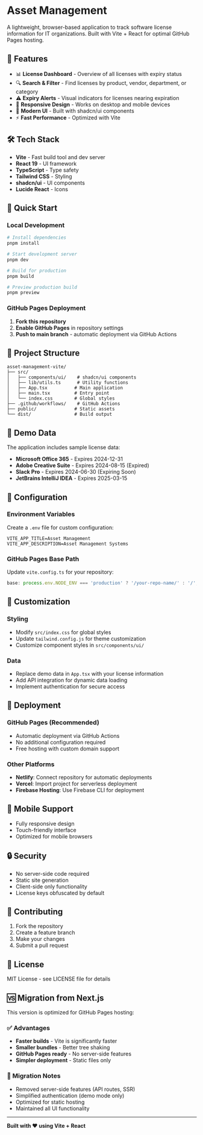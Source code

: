 # Asset Management

A lightweight, browser-based application to track software license information for IT organizations. Built with Vite + React for optimal GitHub Pages hosting.

## 🚀 Features

- 📊 **License Dashboard** - Overview of all licenses with expiry status
- 🔍 **Search & Filter** - Find licenses by product, vendor, department, or category
- ⚠️ **Expiry Alerts** - Visual indicators for licenses nearing expiration
- 📱 **Responsive Design** - Works on desktop and mobile devices
- 🎨 **Modern UI** - Built with shadcn/ui components
- ⚡ **Fast Performance** - Optimized with Vite

## 🛠️ Tech Stack

- **Vite** - Fast build tool and dev server
- **React 19** - UI framework
- **TypeScript** - Type safety
- **Tailwind CSS** - Styling
- **shadcn/ui** - UI components
- **Lucide React** - Icons

## 🚀 Quick Start

### Local Development

```bash
# Install dependencies
pnpm install

# Start development server
pnpm dev

# Build for production
pnpm build

# Preview production build
pnpm preview
```

### GitHub Pages Deployment

1. **Fork this repository**
2. **Enable GitHub Pages** in repository settings
3. **Push to main branch** - automatic deployment via GitHub Actions

## 📁 Project Structure

```
asset-management-vite/
├── src/
│   ├── components/ui/    # shadcn/ui components
│   ├── lib/utils.ts      # Utility functions
│   ├── App.tsx          # Main application
│   ├── main.tsx         # Entry point
│   └── index.css        # Global styles
├── .github/workflows/    # GitHub Actions
├── public/              # Static assets
└── dist/                # Build output
```

## 🎯 Demo Data

The application includes sample license data:

- **Microsoft Office 365** - Expires 2024-12-31
- **Adobe Creative Suite** - Expires 2024-08-15 (Expired)
- **Slack Pro** - Expires 2024-06-30 (Expiring Soon)
- **JetBrains IntelliJ IDEA** - Expires 2025-03-15

## 🔧 Configuration

### Environment Variables

Create a `.env` file for custom configuration:

```env
VITE_APP_TITLE=Asset Management
VITE_APP_DESCRIPTION=Asset Management Systems
```

### GitHub Pages Base Path

Update `vite.config.ts` for your repository:

```typescript
base: process.env.NODE_ENV === 'production' ? '/your-repo-name/' : '/',
```

## 🎨 Customization

### Styling
- Modify `src/index.css` for global styles
- Update `tailwind.config.js` for theme customization
- Customize component styles in `src/components/ui/`

### Data
- Replace demo data in `App.tsx` with your license information
- Add API integration for dynamic data loading
- Implement authentication for secure access

## 🚀 Deployment

### GitHub Pages (Recommended)
- Automatic deployment via GitHub Actions
- No additional configuration required
- Free hosting with custom domain support

### Other Platforms
- **Netlify**: Connect repository for automatic deployments
- **Vercel**: Import project for serverless deployment
- **Firebase Hosting**: Use Firebase CLI for deployment

## 📱 Mobile Support

- Fully responsive design
- Touch-friendly interface
- Optimized for mobile browsers

## 🔒 Security

- No server-side code required
- Static site generation
- Client-side only functionality
- License keys obfuscated by default

## 🤝 Contributing

1. Fork the repository
2. Create a feature branch
3. Make your changes
4. Submit a pull request

## 📄 License

MIT License - see LICENSE file for details

## 🆚 Migration from Next.js

This version is optimized for GitHub Pages hosting:

### ✅ Advantages
- **Faster builds** - Vite is significantly faster
- **Smaller bundles** - Better tree shaking
- **GitHub Pages ready** - No server-side features
- **Simpler deployment** - Static files only

### 🔄 Migration Notes
- Removed server-side features (API routes, SSR)
- Simplified authentication (demo mode only)
- Optimized for static hosting
- Maintained all UI functionality

---

**Built with ❤️ using Vite + React**
